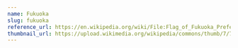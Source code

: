 ```yaml
---
name: Fukuoka
slug: fukuoka
reference_url: https://en.wikipedia.org/wiki/File:Flag_of_Fukuoka_Prefecture.svg
thumbnail_url: https://upload.wikimedia.org/wikipedia/commons/thumb/7/71/Flag_of_Fukuoka_Prefecture.svg/120px-Flag_of_Fukuoka_Prefecture.svg.png
---
```

